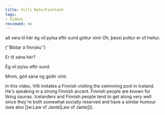 ```yaml
---
title: Villi Neto/Finnland
tags:
- Videos
reviewed: no
---
```

<vocabulary>
að vera til
hér
ég vil
pylsa
eftir
sund
góður
vinir
</vocabulary>
<Instagram
data-translate="true"
file="Video by villineto-BtG9s6mg3Mc.mp4"
url="https://www.instagram.com/p/BtG9s6mg3Mc/"
user_image="VilliNeto.jpg"
user_name="Villi Neto"
user_handle="villineto"
audio="GX83.mp3">
Oh, þessi pottur er of heitur.

(''Blótar á finnsku'')

Er til sána hér?

Ég vil pylsu eftir sund.

Mmm, góð sána og góðir vinir.

<div class="video-explanation" data-translate="no">

In this video, Villi imitates a Finnish visiting the swimming pool in Iceland. He's speaking in a strong Finnish accent. Finnish people are known for liking saunas. Icelanders and Finnish people tend to get along very well since they're both somewhat socially reserved and have a similar humour (see also [[w:Law of Jante|Law of Jante]]).
</div>
</Instagram>
